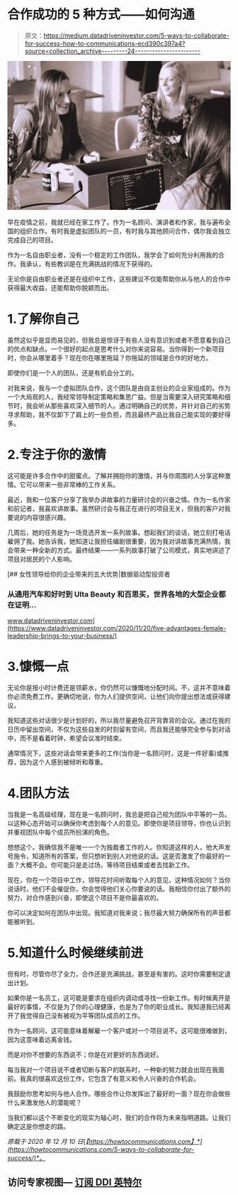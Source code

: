 # 合作成功的 5 种方式——如何沟通

> 原文：<https://medium.datadriveninvestor.com/5-ways-to-collaborate-for-success-how-to-communications-ecd390c397a4?source=collection_archive---------24----------------------->

![](img/5cb691c78379263566079482f7d0fc2b.png)

早在疫情之前，我就已经在家工作了。作为一名顾问、演讲者和作家，我与遍布全国的组织合作。有时我是虚拟团队的一员，有时我与其他顾问合作，偶尔我会独立完成自己的项目。

作为一名自由职业者，没有一个稳定的工作团队，我学会了如何充分利用我的合作。我承认，有些教训是在充满挑战的情况下获得的。

无论你是自由职业者还是在组织中工作，这些建议不仅能帮助你从与他人的合作中获得最大收益，还能帮助你脱颖而出。

# 1.了解你自己

虽然这似乎是显而易见的，但我总是惊讶于有些人没有意识到或者不愿意看到自己的优点和缺点。一个很好的起点是思考什么对你来说容易。当你得到一个新项目时，你会从哪里着手？现在你在哪里拖延？你拖延的领域是合作的好地方。

即使你们是一个人的团队，还是有机会分工的。

对我来说，我与一个虚拟团队合作，这个团队是由自主创业的企业家组成的。作为一个大局观的人，我经常领导制定策略和集思广益。但是当需要深入研究策略和细节时，我会听从那些喜欢深入细节的人。通过明确自己的优势，并针对自己的劣势寻求帮助，我不仅卸下了肩上的一些负担，而且最终产品比我自己能实现的要好得多。

# 2.专注于你的激情

这可能是许多合作中的甜蜜点。了解并拥抱你的激情，并与你周围的人分享这种激情。它可以带来一些非常棒的工作关系。

最近，我和一位客户分享了我举办讲故事的力量研讨会的兴奋之情。作为一名作家和前记者，我喜欢讲故事。虽然研讨会与我正在进行的项目无关，但我的客户对我要说的内容很感兴趣。

几周后，她的任务是为一场竞选开发一系列故事。想起我们的谈话，她立刻打电话雇佣了我。她告诉我，她知道让我担任编剧很重要，因为我对讲故事充满热情，我会带来一种全新的方式。最终结果——一系列故事打破了公司模式，真实地讲述了项目对居民的个人影响。

[](https://www.datadriveninvestor.com/2020/11/20/five-advantages-female-leadership-brings-to-your-business/) [## 女性领导给你的企业带来的五大优势|数据驱动型投资者

### 从通用汽车和好时到 Ulta Beauty 和百思买，世界各地的大型企业都在证明…

www.datadriveninvestor.com](https://www.datadriveninvestor.com/2020/11/20/five-advantages-female-leadership-brings-to-your-business/) 

# 3.慷慨一点

无论你是按小时计费还是领薪水，你仍然可以慷慨地分配时间。不，这并不意味着你必须免费工作。更确切地说，你为人们提供空间，让他们向你提出想法或获得建议。

我知道这些对话很少是计划好的，所以我尽量避免召开背靠背的会议。通过在我的日历中留出空间，不仅为这些自发的时刻留有空间，而且我还能够完全参与到对话中，而不是看着时钟，希望会议准时结束。

通常情况下，这些对话会带来更多的工作(当你是一名顾问时，这是一件好事)或推荐，因为这个人感到被倾听和尊重。

# 4.团队方法

当我是一名高级经理，现在是一名顾问时，我总是把自己视为团队中平等的一员。以这种心态开始可以确保你考虑到每个人的意见。即使你是项目领导，你也认识到并重视团队中每个成员所扮演的角色。

想想这个。我确信我不是唯一一个为独裁者工作的人。你知道这样的人，他大声发号施令，知道所有的答案，但只想听到别人对他说的话。这是否激发了你最好的一面？大概不会。你可能只是走过场，等待项目结束或者去找新工作。

现在，你在一个项目中工作，领导花时间听取每个人的意见，这种情况如何？当你说话时，他们不会催促你，你会觉得他们关心你要说的话。我相信你付出了额外的努力，对合作感到兴奋，即使这个项目不是你最喜欢的。

你可以决定如何在团队中出现。我知道对我来说；我尽最大努力确保所有的声音都能被听到。

# 5.知道什么时候继续前进

但有时，尽管你尽了全力，合作还是充满挑战，甚至是有害的。这时你需要制定退出计划。

如果你是一名员工，这可能是要求在组织内调动或寻找一份新工作。有时候离开是最好的事情，不仅是为了你的心理健康，也是为了你的职业成长。我知道我已经离开了我觉得自己没有被视为平等团队成员的工作。

作为一名顾问，这可能意味着解雇一个客户或对一个项目说不。这可能很难做到，因为这意味着远离金钱。

而是对你不想要的东西说不；你是在对更好的东西说好。

每当我对一个项目说不或者切断与客户的联系时，一种新的努力就会出现在我面前。我真的很喜欢这份工作，它包含了有意义和令人兴奋的合作机会。

我鼓励你思考如何与他人合作。哪些合作让你发挥出了最好的一面？现在你会做些什么来激发他人的潜能呢？

当我们都以这个不断变化的现实为轴心时，我们的合作将为未来指明道路。让我们确定这是你想走的路。

*原载于 2020 年 12 月 10 日*[*【https://howtocommunications.com】*](https://howtocommunications.com/5-ways-to-collaborate-for-success/)*。*

## 访问专家视图— [订阅 DDI 英特尔](https://datadriveninvestor.com/ddi-intel)